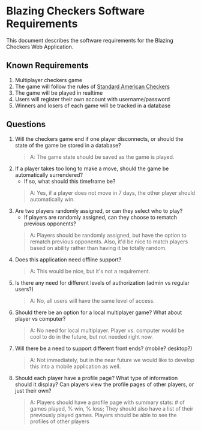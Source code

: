 # Blazing Checkers Software Requirements

This document describes the software requirements for the Blazing Checkers Web Application.

## Known Requirements
1. Multiplayer checkers game
2. The game will follow the rules of [Standard American Checkers](http://www.se.rit.edu/~swen-261/projects/WebCheckers/American%20Rules.html)
3. The game will be played in realtime
4. Users will register their own account with username/password
5. Winners and losers of each game will be tracked in a database

## Questions
1. Will the checkers game end if one player disconnects, or should the state of the game be stored in a database?
   > A: The game state should be saved as the game is played.
2. If a player takes too long to make a move, should the game be automatically surrendered?
    * If so, what should this timeframe be?
    > A: Yes, if a player does not move in 7 days, the other player should automatically win.
3. Are two players randomly assigned, or can they select who to play?
    * If players are randomly assigned, can they choose to rematch previous opponents?
    > A: Players should be randomly assigned, but have the option to rematch previous opponents. Also, it'd be nice to match players based on ability rather than having it be totally random.
4. Does this application need offline support?
   > A: This would be nice, but it's not a requirement.
5. Is there any need for different levels of authorization (admin vs regular users?)
   > A: No, all users will have the same level of access.
6. Should there be an option for a local multiplayer game? What about player vs computer?
   > A: No need for local multiplayer. Player vs. computer would be cool to do in the future, but not needed right now.
7. Will there be a need to support different front ends? (mobile? desktop?)
   > A: Not immediately, but in the near future we would like to develop this into a mobile application as well.
8. Should each player have a profile page? What type of information should it display? Can players view the profile pages of other players, or just their own?
   > A: Players should have a profile page with summary stats: # of games played, % win, % loss; They should also have a list of their previously played games. Players should be able to see the profiles of other players
